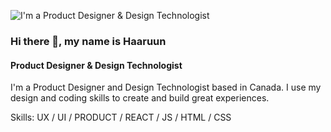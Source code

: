 ![I'm a Product Designer & Design Technologist](https://pbs.twimg.com/profile_banners/373986462/1484253834/1500x500)

### Hi there 👋, my name is Haaruun
#### Product Designer & Design Technologist

I'm a Product Designer and Design Technologist based in Canada. I use my design and coding skills to create and build great experiences. 

Skills: UX / UI / PRODUCT / REACT / JS / HTML / CSS





